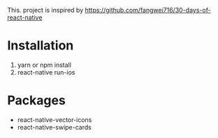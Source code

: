 This. project is inspired by https://github.com/fangwei716/30-days-of-react-native

# Installation
1. yarn or npm install
2. react-native run-ios

# Packages
- react-native-vector-icons
- react-native-swipe-cards